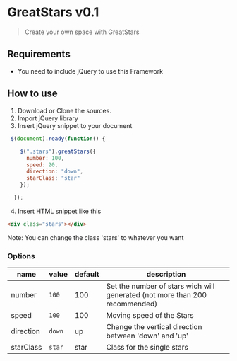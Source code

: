# GreatStars v0.1

> Create your own space with GreatStars


## Requirements
* You need to include jQuery to use this Framework


## How to use

1. Download or Clone the sources.
2. Import jQuery library 
3. Insert jQuery snippet to your document
```javascript
 $(document).ready(function() {
 
    $(".stars").greatStars({
      number: 100,
      speed: 20,
      direction: "down",
      starClass: "star"
    });
                            
  });
```
4. Insert HTML snippet like this
```html
<div class="stars"></div>
```

Note: You can change the class 'stars' to whatever you want

### Options
| name | value           | default | description |
|------|-----------------|---------|-------------|
| number | `100` | 100 | Set the number of stars wich will generated (not more than 200 recommended) |
| speed | `100` | 100 | Moving speed of the Stars |
| direction | `down` | up | Change the vertical direction between 'down' and 'up' |
| starClass | `star` | star | Class for the single stars |

